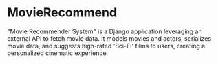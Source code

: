 # MovieRecommend
"Movie Recommender System" is a Django application leveraging an external API to fetch movie data. It models movies and actors, serializes movie data, and suggests high-rated 'Sci-Fi' films to users, creating a personalized cinematic experience.
